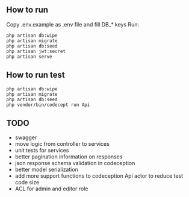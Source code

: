 ## How to run

Copy .env.example as .env file and fill DB_* keys
Run:

```
php artisan db:wipe
php artisan migrate
php artisan db:seed
php artisan jwt:secret
php artisan serve
```

## How to run test

```
php artisan db:wipe
php artisan migrate
php artisan db:seed
php vendor/bin/codecept run Api
```

## TODO

- swagger
- move logic from controller to services
- unit tests for services
- better pagination information on responses
- json response schema validation in codeception
- better model serialization
- add more support functions to codeception Api actor to reduce test code size
- ACL for admin and editor role
